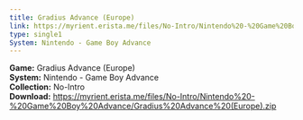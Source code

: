 ```yaml
---
title: Gradius Advance (Europe)
link: https://myrient.erista.me/files/No-Intro/Nintendo%20-%20Game%20Boy%20Advance/Gradius%20Advance%20(Europe).zip
type: single1
System: Nintendo - Game Boy Advance
---
```

<b>Game:</b> Gradius Advance (Europe)<br>
<b>System:</b> Nintendo - Game Boy Advance<br>
<b>Collection:</b> No-Intro<br>
<b>Download:</b> https://myrient.erista.me/files/No-Intro/Nintendo%20-%20Game%20Boy%20Advance/Gradius%20Advance%20(Europe).zip